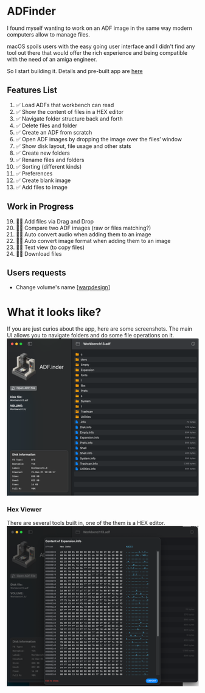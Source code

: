 # ADFinder

I found myself wanting to work on an ADF image in the same way modern computers allow to manage files. 

macOS spoils users with the easy going user interface and I didn't find any tool out there that would offer the rich experience and being compatible with the need of an amiga engineer.

So I start building it. Details and pre-built app are [here](https://ginnov.github.io/littlethings/)

## Features List

1.	✅ Load ADFs that workbench can read
2.	✅ Show the content of files in a HEX editor
3.	✅ Navigate folder structure back and forth
4.	✅ Delete files and folder
5.	✅ Create an ADF from scratch
6.	✅ Open ADF images by dropping the image over the files’ window
7.	✅ Show disk layout, file usage and other stats
8.	✅ Create new folders
9.	✅ Rename files and folders
10.	✅ Sorting (different kinds)
11.	✅ Preferences
12.	✅ Create blank image
13. ✅ Add files to image

## Work in Progress
19.	👷🏻 Add files via Drag and Drop
20.	👷🏻 Compare two ADF images (raw or files matching?)
21.	👷🏻 Auto convert audio when adding them to an image
22.	👷🏻 Auto convert image format when adding them to an image
23.	👷🏻 Text view (to copy files)
24.	👷🏻 Download files


## Users requests
* Change volume's name [[warpdesign](https://github.com/warpdesign)]


# What it looks like?
If you are just curios about the app, here are some screenshots.
The main UI allows you to navigate folders and do some file operations on it.
![](distribution/shot_2025-05-25-1.png)

### Hex Viewer
There are several tools built in, one of the them is a HEX editor.
![](distribution/shot_2025-05-25-2.png)
